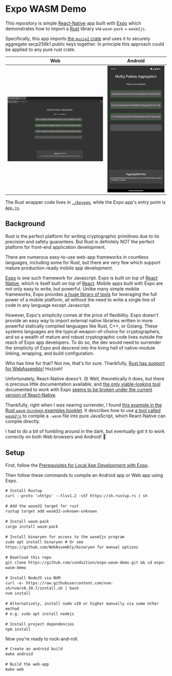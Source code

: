 # Expo WASM Demo

This repository is simple [React-Native](https://reactnative.dev) app built with [Expo](https://expo.dev) which demonstrates how to import a [Rust](https://www.rust-lang.org) library via `wasm-pack` + `wasm2js`.

Specifically, this app imports [the `musig2` crate](https://github.com/conduition/musig2) and uses it to securely aggregate secp256k1 public keys together. In principle this approach could be applied to any pure rust crate.

|            Web            |            Android            |
|:-------------------------:|:-----------------------------:|
| <img src="./img/web.png"> | <img width="512" src="./img/android.png"> |

The Rust wrapper code lives in [`./keyagg`](./keyagg), while the Expo app's entry point is [`App.js`](./App.js).

## Background

Rust is the perfect platform for writing cryptographic primitives due to its precision and safety guarantees. But Rust is definitely NOT the perfect platform for front-end application development.

There are numerous easy-to-use web-app frameworks in countless languages, including some for Rust, but there are very few which support mature production-ready mobile app development.

[Expo](https://expo.dev) is one such framework for Javascript. Expo is built on top of [React Native](https://reactnative.dev/), which is itself built on top of [React](https://react.dev/). Mobile apps built with Expo are not only easy to write, but powerful. Unlike many simple mobile frameworks, Expo provides [a huge library of tools](https://docs.expo.dev/versions/latest/) for leveraging the full power of a mobile platform, all without the need to write a single line of code in any language except Javascript.

However, Expo's simplicity comes at the price of flexibility. Expo doesn't provide an easy way to import external native libraries written in more powerful statically compiled languages like Rust, C++, or Golang. These systems languages are the typical weapon-of-choice for cryptographers, and so a wealth of mature and robust cryptographic code lives outside the reach of Expo app developers. To do so, the dev would need to surrender the simplicity of Expo and descend into the living hell of native-module linking, wrapping, and build configuration.

Who has time for that? Not me, that's for sure. Thankfully, [Rust has support for WebAssembly!](https://rustwasm.github.io/) Huzzah!

Unfortunately, React-Native doesn't. :cry: Well, theoretically it does, but there is precious little documentation available, and [the only viable-looking tool](https://github.com/cawfree/react-native-webassembly) documented to work with Expo [seems to be broken under the current version of React-Native](https://github.com/cawfree/react-native-webassembly/issues/26).

Thankfully, right when I was nearing surrender, I found [this example in the Rust `wasm-bindgen` examples booklet](https://rustwasm.github.io/wasm-bindgen/examples/wasm2js.html). It describes how to use [a tool called `wasm2js`](https://github.com/WebAssembly/binaryen) to compile a `.wasm` file into pure JavaScript, which React-Native can compile directly.

I had to do a bit of fumbling around in the dark, but eventually got it to work correctly on both Web browsers and Android! :tada:


## Setup

First, follow the [Prerequisites for Local App Development with Expo](https://docs.expo.dev/guides/local-app-development/).

Then follow these commands to compile an Android app or Web app using Expo.

```
# Install Rustup
curl --proto '=https' --tlsv1.2 -sSf https://sh.rustup.rs | sh

# Add the wasm32 target for rust
rustup target add wasm32-unknown-unknown

# Install wasm-pack
cargo install wasm-pack

# Install binaryen for access to the wasm2js program
sudo apt install binaryen # Or see https://github.com/WebAssembly/binaryen for manual options

# Download this repo
git clone https://github.com/conduition/expo-wasm-demo.git && cd expo-wasm-demo

# Install NodeJS via NVM
curl -o- https://raw.githubusercontent.com/nvm-sh/nvm/v0.39.7/install.sh | bash
nvm install

# Alternatively, install node v20 or higher manually via some other method
# e.g. sudo apt install nodejs

# Install project dependencies
npm install
```

Now you're ready to rock-and-roll.

```
# Create an android build
make android

# Build the web-app
make web
```
